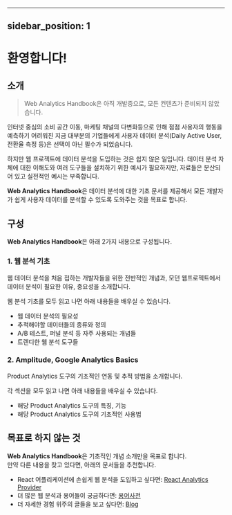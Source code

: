 
---
sidebar_position: 1
---

# 환영합니다!

## 소개

> Web Analytics Handbook은 아직 개발중으로, 모든 컨텐츠가 준비되지 않았습니다.

인터넷 중심의 소비 공간 이동, 마케팅 채널의 다변화등으로 인해 점점 사용자의 행동을 예측하기 어려워진 지금 대부분의 기업들에게 사용자 데이터 분석(Daily Active User, 전환율 측정 등)은 선택이 아닌 필수가 되었습니다.

하지만 웹 프로젝트에 데이터 분석을 도입하는 것은 쉽지 않은 일입니다. 데이터 분석 자체에 대한 이해도와 여러 도구들을 설치하기 위한 예시가 필요하지만, 자료들은 분산되어 있고 실전적인 예시는 부족합니다.

**Web Analytics Handbook**은 데이터 분석에 대한 기초 문서를 제공해서 모든 개발자가 쉽게 사용자 데이터를 분석할 수 있도록 도와주는 것을 목표로 합니다.

## 구성

**Web Analytics Handbook**은 아래 2가지 내용으로 구성됩니다.

### 1. 웹 분석 기초

웹 데이터 분석을 처음 접하는 개발자들을 위한 전반적인 개념과, 모던 웹프로젝트에서 데이터 분석이 필요한 이유, 중요성을 소개합니다.

웹 분석 기초를 모두 읽고 나면 아래 내용들을 배우실 수 있습니다.

- 웹 데이터 분석의 필요성
- 추적해야할 데이터들의 종류와 정의
- A/B 테스트, 퍼널 분석 등 자주 사용되는 개념들
- 트렌디한 웹 분석 도구들

### 2. Amplitude, Google Analytics Basics

Product Analytics 도구의 기초적인 연동 및 추적 방법을 소개합니다.<br/>

각 섹션을 모두 읽고 나면 아래 내용들을 배우실 수 있습니다.

- 해당 Product Analytics 도구의 특징, 기능
- 해당 Product Analytics 도구의 기초적인 사용법

## 목표로 하지 않는 것

**Web Analytics Handbook**은 기초적인 개념 소개만을 목표로 합니다.<br/>
만약 다른 내용을 찾고 있다면, 아래의 문서들을 추천합니다.

- React 어플리케이션에 손쉽게 웹 분석을 도입하고 싶다면: [React Analytics Provider](https://everyanalytics.github.io/web-analytics-handbook/docs/react-analytics-provider/intro)
- 더 많은 웹 분석과 용어들이 궁금하다면: [용어사전](https://everyanalytics.github.io/web-analytics-handbook/wiki)
- 더 자세한 경험 위주의 글들을 보고 싶다면: [Blog](https://everyanalytics.github.io/web-analytics-handbook/blog)